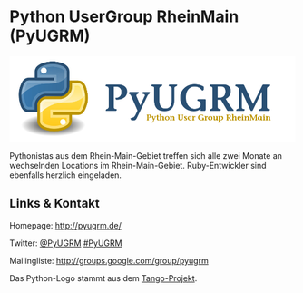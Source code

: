 # Python UserGroup RheinMain (PyUGRM)
![Python UserGroup RheinMain](./pyugrm.logo.png)

Pythonistas aus dem Rhein-Main-Gebiet treffen sich alle
zwei Monate an wechselnden Locations im
Rhein-Main-Gebiet.
Ruby-Entwickler sind ebenfalls herzlich eingeladen.


## Links &amp; Kontakt

Homepage: <http://pyugrm.de/>


Twitter: [@PyUGRM](https://twitter.com/@PyUGRM) [#PyUGRM](https://twitter.com/search?q=%23PyUGRM)






Mailingliste: <http://groups.google.com/group/pyugrm>

Das Python-Logo stammt aus dem [Tango-Projekt](http://tango.freedesktop.org/).

